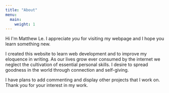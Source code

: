 ```yaml
---
title: "About"
menu:
  main:
    weight: 1
---
```

Hi I'm Matthew Le. I appreciate *you* for visiting my
webpage and I hope you learn something new.

I created this website to learn web development and to improve my eloquence in
writing. As our lives grow ever consumed by the internet we neglect the cultivation
of essential personal skills. I desire to spread goodness in the world through
connection and self-giving.

I have plans to add commenting and display other projects that I work on. Thank
you for your interest in my work. 